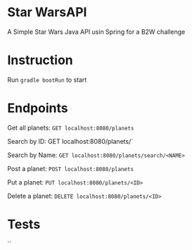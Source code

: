 # Star WarsAPI

A Simple Star Wars Java API usin Spring for a B2W challenge

# Instruction
Run `gradle bootRun` to start

# Endpoints
Get all planets: `GET localhost:8080/planets`

Search by ID: GET localhost:8080/planets/<ID>`

Search by Name: `GET localhost:8080/planets/search/<NAME>`

Post a planet: `POST localhost:8080/planets`

Put a planet: `PUT localhost:8080/planets/<ID>`

Delete a planet: `DELETE localhost:8080/planets/<ID>`

# Tests
``
